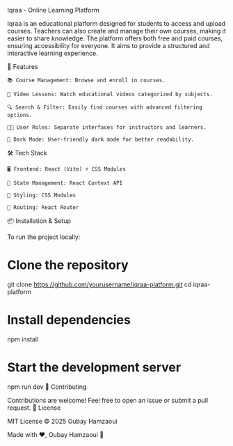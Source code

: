 Iqraa - Online Learning Platform


Iqraa is an educational platform designed for students to access and upload courses. Teachers can also create and manage their own courses, making it easier to share knowledge. The platform offers both free and paid courses, ensuring accessibility for everyone. It aims to provide a structured and interactive learning experience.

🚀 Features

    📚 Course Management: Browse and enroll in courses.

    🎥 Video Lessons: Watch educational videos categorized by subjects.

    🔍 Search & Filter: Easily find courses with advanced filtering options.

    👨‍🏫 User Roles: Separate interfaces for instructors and learners.

    🌙 Dark Mode: User-friendly dark mode for better readability.

🛠 Tech Stack

    🖥 Frontend: React (Vite) + CSS Modules

    🔄 State Management: React Context API

    🎨 Styling: CSS Modules

    🔗 Routing: React Router

📦 Installation & Setup

To run the project locally:
# Clone the repository
git clone https://github.com/yourusername/iqraa-platform.git
cd iqraa-platform

# Install dependencies
npm install

# Start the development server
npm run dev
🤝 Contributing

Contributions are welcome! Feel free to open an issue or submit a pull request.
📜 License

MIT License © 2025 Oubay Hamzaoui

Made with ❤, Oubay Hamzaoui 🚀


